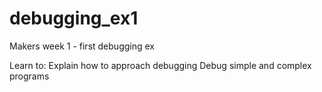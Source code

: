 # debugging_ex1
Makers week 1 - first debugging ex

Learn to:
Explain how to approach debugging
Debug simple and complex programs
